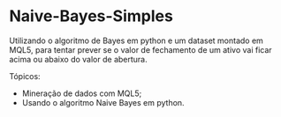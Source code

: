 # Naive-Bayes-Simples

Utilizando o algoritmo de Bayes em python e um dataset montado em MQL5, para tentar prever se o valor de fechamento de um ativo vai ficar acima ou abaixo do valor de abertura.

Tópicos:
- Mineração de dados com MQL5;
- Usando o algoritmo Naive Bayes em python.
